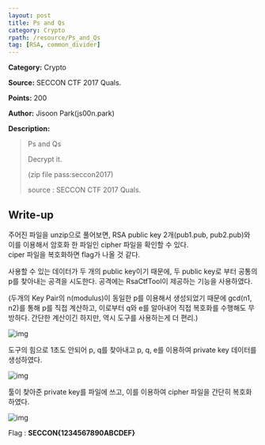 ```yaml
---
layout: post
title: Ps and Qs
category: Crypto
rpath: /resource/Ps_and_Qs
tag: [RSA, common_divider] 
---
```


**Category:** Crypto

**Source:** SECCON CTF 2017 Quals.

**Points:** 200

**Author:** Jisoon Park(js00n.park)

**Description:** 

> Ps and Qs
>
> Decrypt it.
>
> (zip file pass:seccon2017)
>
> source : SECCON CTF 2017 Quals.

## Write-up

주어진 파일을 unzip으로 풀어보면, RSA public key 2개(pub1.pub, pub2.pub)와 
이를 이용해서 암호화 한 파일인 cipher 파일을 확인할 수 있다.  
ciper 파일을 복호화하면 flag가 나올 것 같다.

사용할 수 있는 데이터가 두 개의 public key이기 때문에, 두 public key로 부터 공통의 p를 찾아내는 공격을 시도한다. 공격에는 RsaCtfTool이 제공하는 기능을 사용하였다.

(두개의 Key Pair의 n(modulus)이 동일한 p를 이용해서 생성되었기 때문에 gcd(n1, n2)를 통해 p를 직접 계산하고, 이로부터 q와 e를 알아내어 직접 복호화를 수행해도 무방하다. 간단한 계산이긴 하지만, 역시 도구를 사용하는게 더 편리.)

![img]({{page.rpath|prepend:site.baseurl}}/RsaCtfTool.png)

도구의 힘으로 1초도 안되어 p, q를 찾아내고 p, q, e를 이용하여 private key 데이터를 생성하였다.

![img]({{page.rpath|prepend:site.baseurl}}/WritePrivateKey.png)

툴이 찾아준 private key를 파일에 쓰고, 이를 이용하여 cipher 파일을 간단히 복호화 하였다.

![img]({{page.rpath|prepend:site.baseurl}}/flag.png)

Flag : <b>SECCON{1234567890ABCDEF}</b>
